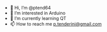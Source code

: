 - 👋 Hi, I’m @ptend64
- 👀 I’m interested in Arduino
- 🌱 I’m currently learning QT
- 📫 How to reach me p.tenderini@gmail.com

<!---
ptend64/ptend64 is a ✨ special ✨ repository because its `README.md` (this file) appears on your GitHub profile.
You can click the Preview link to take a look at your changes.
--->

